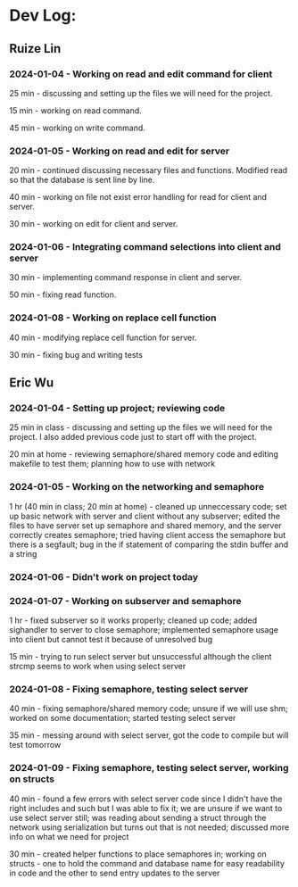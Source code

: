 # Dev Log:

## Ruize Lin

### 2024-01-04 - Working on read and edit command for client
25 min - discussing and setting up the files we will need for the project.

15 min - working on read command.

45 min - working on write command.

### 2024-01-05 - Working on read and edit for server
20 min - continued discussing necessary files and functions. Modified read so that the database is sent line by line.

40 min - working on file not exist error handling for read for client and server.

30 min - working on edit for client and server.

### 2024-01-06 - Integrating command selections into client and server
30 min - implementing command response in client and server.

50 min - fixing read function.

### 2024-01-08 - Working on replace cell function
40 min - modifying replace cell function for server.

30 min - fixing bug and writing tests

## Eric Wu

### 2024-01-04 - Setting up project; reviewing code
25 min in class - discussing and setting up the files we will need for the project. I also added previous code just to start off with the project. 

20 min at home - reviewing semaphore/shared memory code and editing makefile to test them; planning how to use with network

### 2024-01-05 - Working on the networking and semaphore

1 hr (40 min in class; 20 min at home) - cleaned up unneccessary code; set up basic network with server and client without any subserver; edited the files to have server set up semaphore and shared memory, and the server correctly creates semaphore; tried having client access the semaphore but there is a segfault; bug in the if statement of comparing the stdin buffer and a string

### 2024-01-06 - Didn't work on project today

### 2024-01-07 - Working on subserver and semaphore

1 hr - fixed subserver so it works properly; cleaned up code; added sighandler to server to close semaphore; implemented semaphore usage into client but cannot test it because of unresolved bug

15 min - trying to run select server but unsuccessful although the client strcmp seems to work when using select server

### 2024-01-08 - Fixing semaphore, testing select server

40 min - fixing semaphore/shared memory code; unsure if we will use shm; worked on some documentation; started testing select server

35 min - messing around with select server, got the code to compile but will test tomorrow

### 2024-01-09 - Fixing semaphore, testing select server, working on structs

40 min - found a few errors with select server code since I didn't have the right includes and such but I was able to fix it; we are unsure if we want to use select server still; was reading about sending a struct through the network using serialization but turns out that is not needed; discussed more info on what we need for project

30 min - created helper functions to place semaphores in; working on structs - one to hold the command and database name for easy readability in code and the other to send entry updates to the server
